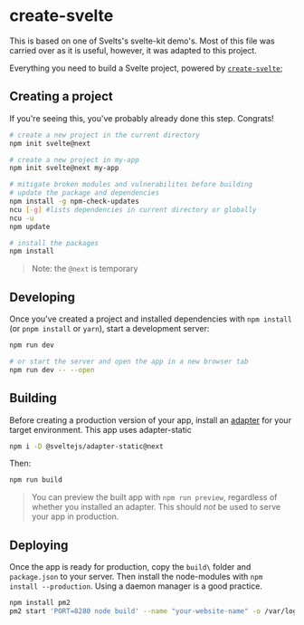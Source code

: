 # create-svelte

This is based on one of Svelts's svelte-kit demo's. Most of this file was carried over as it is useful, however, it was adapted to this project.

Everything you need to build a Svelte project, powered by [`create-svelte`](https://github.com/sveltejs/kit/tree/master/packages/create-svelte);

## Creating a project

If you're seeing this, you've probably already done this step. Congrats!

```bash
# create a new project in the current directory
npm init svelte@next

# create a new project in my-app
npm init svelte@next my-app

# mitigate broken modules and vulnerabilites before building
# update the package and dependencies
npm install -g npm-check-updates
ncu [-g] #lists dependencies in current directory or globally
ncu -u
npm update

# install the packages
npm install
```

> Note: the `@next` is temporary

## Developing

Once you've created a project and installed dependencies with `npm install` (or `pnpm install` or `yarn`), start a development server:

```bash
npm run dev

# or start the server and open the app in a new browser tab
npm run dev -- --open
```

## Building

Before creating a production version of your app, install an [adapter](https://kit.svelte.dev/docs#adapters) for your target environment. This app uses adapter-static

```bash
npm i -D @sveltejs/adapter-static@next
```
Then:

```bash
npm run build
```

> You can preview the built app with `npm run preview`, regardless of whether you installed an adapter. This should _not_ be used to serve your app in production.

## Deploying

Once the app is ready for production, copy the `build\` folder and `package.json` to your server. Then install the node-modules with `npm install --production`.  Using a daemon manager is a good practice.

```bash
npm install pm2
pm2 start 'PORT=8280 node build' --name "your-website-name" -o /var/log/out.log -e /var/log/error.log -- start
```
